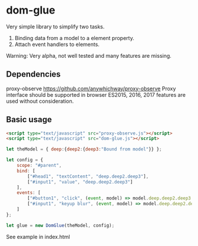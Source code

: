 # dom-glue
Very simple library to simplify two tasks.
1. Binding data from a model to a element property.
2. Attach event handlers to elements.

Warning: Very alpha, not well tested and many features are missing.

## Dependencies
proxy-observe https://github.com/anywhichway/proxy-observe
Proxy interface should be supported in browser
ES2015, 2016, 2017 features are used without consideration. 

## Basic usage
```html
<script type="text/javascript" src="proxy-observe.js"></script>
<script type="text/javascript" src="dom-glue.js"></script>
```

```javascript
let theModel = { deep:{deep2:{deep3:"Bound from model"}} };

let config = {
    scope: "#parent",
    bind: [
        ["#head1", "textContent", "deep.deep2.deep3"],
        ["#input1", "value", "deep.deep2.deep3"]
    ],
    events: [
        ["#button1", "click", (event, model) => model.deep.deep2.deep3 = "Button clicked" + new Date().getMilliseconds()],
        ["#input1", "keyup blur", (event, model) => model.deep.deep2.deep3 = event.target.value]
    ]
};

let glue = new DomGlue(theModel, config);
```

See example in index.html